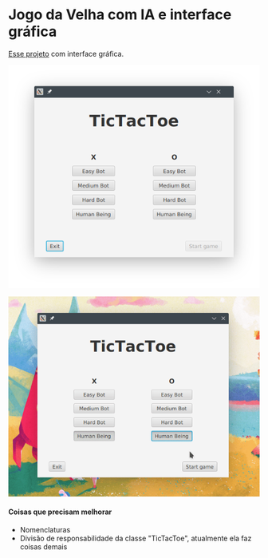 # Jogo da Velha com IA e interface gráfica
 [Esse projeto](https://github.com/raulalvesre/Jogo-da-Velha-com-IA) com interface gráfica.
 
 ![alt text](https://github.com/raulalvesre/Jogo-da-Velha-com-IA-JavaFX/blob/master/mainMenu.png?raw=true)
 
 ![](demo.gif)
 
#### Coisas que precisam melhorar
* Nomenclaturas
* Divisão de responsabilidade da classe "TicTacToe", atualmente ela faz coisas demais